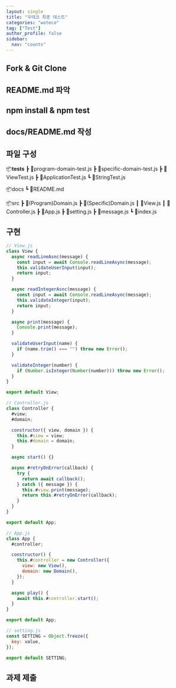 ```yaml
---
layout: single
title: "우테코 최종 테스트"
categories: "woteco"
tag: ["Test"]
author_profile: false
sidebar:
  nav: "counts"
---
```


## Fork & Git Clone

## README.md 파악

## npm install & npm test

## docs/README.md 작성

## 파일 구성

📦**tests**
┣ 📜program-domain-test.js
┣ 📜specific-domain-test.js
┣ 📜ViewTest.js
┣ 📜ApplicationTest.js
┗ 📜StringTest.js

📦docs
┗ 📜README.md

📦src
┣ 📜(Program)Domain.js
┣ 📜(Specific)Domain.js
┃ 📜View.js
┃ 📜Controller.js
┣ 📜App.js
┣ 📜setting.js
┣ 📜message.js
┗ 📜index.js

## 구현

```javascript
// View.js
class View {
  async readLineAsnc(message) {
    const input = await Console.readLineAsync(message);
    this.validateUserInput(input);
    return input;
  }

  async readIntegerAsnc(message) {
    const input = await Console.readLineAsync(message);
    this.validateInteger(input);
    return input;
  }

  async print(message) {
    Console.print(message);
  }

  validateUserInput(name) {
    if (name.trim() === "") throw new Error();
  }

  validateInteger(number) {
    if (Number.isInteger(Number(number))) throw new Error();
  }
}

export default View;
```

```javascript
// Controller.js
class Controller {
  #view;
  #domain;

  constructor({ view, domain }) {
    this.#view = view;
    this.#domain = domain;
  }

  async start() {}

  async #retryOnError(callback) {
    try {
      return await callback();
    } catch ({ message }) {
      this.#view.print(message);
      return this.#retryOnError(callback);
    }
  }
}

export default App;
```

```javascript
// App.js
class App {
  #controller;

  constructor() {
    this.#controller = new Controller({
      view: new View(),
      domain: new Domain(),
    });
  }

  async play() {
    await this.#controller.start();
  }
}

export default App;
```

```javascript
// setting.js
const SETTING = Object.freeze({
  key: value,
});

export default SETTING;
```

## 과제 제출
